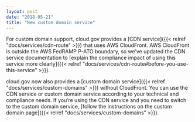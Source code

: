 ```yaml
--- 
layout: post
date: "2018-05-21" 
title: "New custom domain service" 
---
```


For custom domain support, cloud.gov provides a [CDN service]({{< relref "docs/services/cdn-route" >}}) that uses AWS CloudFront. AWS CloudFront is outside the AWS FedRAMP P-ATO boundary, so we’ve updated the CDN service documentation to [explain the compliance impact of using this service more clearly]({{< relref "docs/services/cdn-route#before-you-use-this-service" >}}).

cloud.gov now also provides a [custom domain service]({{< relref "docs/services/custom-domains" >}}) without CloudFront. You can use the CDN service or custom domain service according to your technical and compliance needs. If you’re using the CDN service and you need to switch to the custom domain service, [follow the instructions on the custom domain page]({{< relref "docs/services/custom-domains" >}}).
